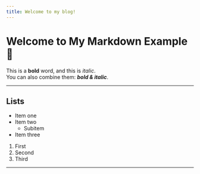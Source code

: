 ```yaml
---
title: Welcome to my blog!
---
```


# Welcome to My Markdown Example 🎉

This is a **bold** word, and this is *italic*.  
You can also combine them: ***bold & italic***.

---

## Lists

- Item one
- Item two
  - Subitem
- Item three

1. First
2. Second
3. Third

---
